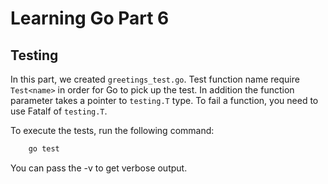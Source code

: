 # Learning Go Part 6

## Testing

In this part, we created `greetings_test.go`. Test function name require `Test<name>` in order for Go to pick up the test. In addition the function parameter takes a pointer to `testing.T` type. To fail a function, you need to use Fatalf of `testing.T`.

To execute the tests, run the following command:

```sh
    go test
```

You can pass the -v to get verbose output.